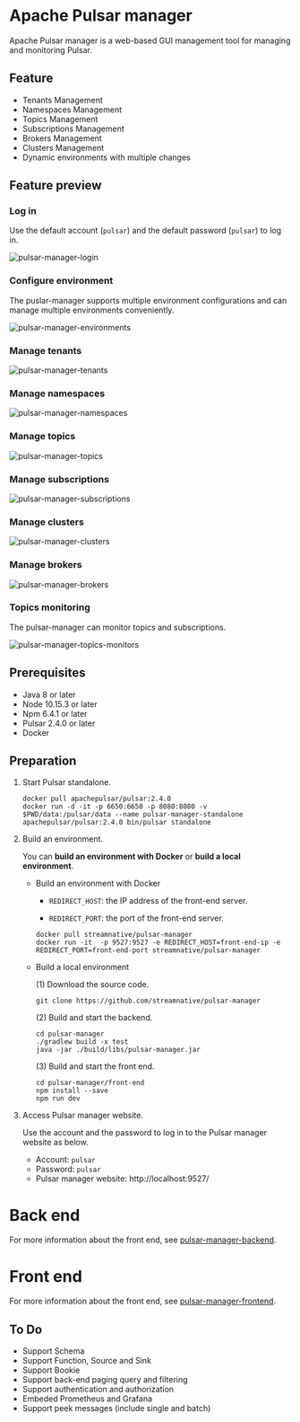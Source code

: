 # Apache Pulsar manager

Apache Pulsar manager is a web-based GUI management tool for managing and monitoring Pulsar.

## Feature

* Tenants Management
* Namespaces Management
* Topics Management
* Subscriptions Management
* Brokers Management
* Clusters Management
* Dynamic environments with multiple changes

## Feature preview

### Log in

Use the default account (`pulsar`) and the default password (`pulsar`) to log in.

![pulsar-manager-login](docs/img/pulsar-manager-login.gif)

### Configure environment

The puslar-manager supports multiple environment configurations and can manage multiple environments conveniently. 

![pulsar-manager-environments](docs/img/pulsar-manager-environments.gif)

### Manage tenants

![pulsar-manager-tenants](docs/img/pulsar-manager-tenants.gif)


### Manage namespaces

![pulsar-manager-namespaces](docs/img/pulsar-manager-namespaces.gif)

### Manage topics

![pulsar-manager-topics](docs/img/pulsar-manager-topics.gif)


### Manage subscriptions

![pulsar-manager-subscriptions](docs/img/pulsar-manager-subscriptions.gif)

### Manage clusters

![pulsar-manager-clusters](docs/img/pulsar-manager-clusters.gif)

### Manage brokers

![pulsar-manager-brokers](docs/img/pulsar-manager-brokers.gif)


### Topics monitoring

The pulsar-manager can monitor topics and subscriptions.

![pulsar-manager-topics-monitors](docs/img/pulsar-manager-topics-monitors.gif)


## Prerequisites
* Java 8 or later
* Node 10.15.3 or later
* Npm 6.4.1 or later
* Pulsar 2.4.0 or later
* Docker

## Preparation

1. Start Pulsar standalone.

    ```
    docker pull apachepulsar/pulsar:2.4.0
    docker run -d -it -p 6650:6650 -p 8080:8080 -v $PWD/data:/pulsar/data --name pulsar-manager-standalone apachepulsar/pulsar:2.4.0 bin/pulsar standalone
    ```

2. Build an environment. 

    You can **build an environment with Docker** or **build a local environment**.

   * Build an environment with Docker

        * `REDIRECT_HOST`: the IP address of the front-end server.
            
        * `REDIRECT_PORT`: the port of the front-end server.

        ```
        docker pull streamnative/pulsar-manager
        docker run -it  -p 9527:9527 -e REDIRECT_HOST=front-end-ip -e REDIRECT_PORT=front-end-port streamnative/pulsar-manager
        ```

   * Build a local environment

        (1) Download the source code.

        ```
        git clone https://github.com/streamnative/pulsar-manager
        ```

        (2) Build and start the backend.
        ```
        cd pulsar-manager
        ./gradlew build -x test
        java -jar ./build/libs/pulsar-manager.jar
        ```

        (3) Build and start the front end.

        ```
        cd pulsar-manager/front-end
        npm install --save
        npm run dev
        ```

3. Access Pulsar manager website.

    Use the account and the password to log in to the Pulsar manager website as below.  
          
   * Account: `pulsar`  
   * Password: `pulsar`  
   * Pulsar manager website: http://localhost:9527/


# Back end

For more information about the front end, see [pulsar-manager-backend](https://github.com/tuteng/pulsar-manager/blob/feature/add-readme-for-backend-and-front-end/src/README.md).


# Front end

For more information about the front end, see [pulsar-manager-frontend](https://github.com/tuteng/pulsar-manager/tree/feature/add-readme-for-backend-and-front-end/front-end).

## To Do

* Support Schema
* Support Function, Source and Sink
* Support Bookie
* Support back-end paging query and filtering
* Support authentication and authorization
* Embeded Prometheus and Grafana
* Support peek messages (include single and batch)

